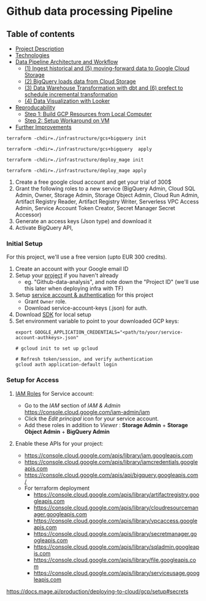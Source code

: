 # Github data processing Pipeline

## Table of contents

- [Project Description](#problem-description)
- [Technologies](#technologies)
- [Data Pipeline Architecture and Workflow](#data-pipeline-architecture-and-workflow)
    - [(1) Ingest historical and (5) moving-forward data to Google Cloud Storage](#1-ingest-historical-and-5-moving-forward-data-to-google-cloud-storage)
    - [(2) BigQuery loads data from Cloud Storage](#2-bigquery-loads-data-from-cloud-storage)
    - [(3) Data Warehouse Transformation with dbt and (6) prefect to schedule incremental transformation](#3-data-warehouse-transformation-with-dbt-and-6-prefect-to-schedule-incremental-transformation)
    - [(4) Data Visualization with Looker](#4-data-visualization-with-looker)
- [Reproducability](#reproducability)
    - [Step 1: Build GCP Resources from Local Computer](#step-1-build-gcp-resources-from-local-computer)
    - [Step 2: Setup Workaround on VM](#step-2-setup-workaround-on-vm)
- [Further Improvements](#further-improvements)



```
terraform -chdir=./infrastructure/gcs+bigquery init

terraform -chdir=./infrastructure/gcs+bigquery  apply
```

```
terraform -chdir=./infrastructure/deploy_mage init

terraform -chdir=./infrastructure/deploy_mage apply
```

1. Create a free google cloud account and get your trial of 300$
2.  Grant the following roles to a new service (BigQuery Admin, Cloud SQL Admin, Owner, Storage Admin, Storage Object Admin, Cloud Run Admin, Artifact Registry Reader, Artifact Registry Writer, Serverless VPC Access Admin, Service Account Token Creator, Secret Manager Secret Accessor)
3. Generate an access keys (Json type) and download it
3. Activate BigQuery API, 

### Initial Setup

For this project, we'll use a free version (upto EUR 300 credits). 

1. Create an account with your Google email ID 
2. Setup your  [project](https://console.cloud.google.com/) if you haven't already
    * eg. "Github-data-analysis", and note down the "Project ID" (we'll use this later when deploying infra with TF)
3. Setup [service account & authentication](https://cloud.google.com/docs/authentication/getting-started) for this project
    * Grant `Owner` role.
    * Download service-account-keys (.json) for auth.
4. Download [SDK](https://cloud.google.com/sdk/docs/quickstart) for local setup
5. Set environment variable to point to your downloaded GCP keys:
   ```shell
   export GOOGLE_APPLICATION_CREDENTIALS="<path/to/your/service-account-authkeys>.json"

   # gcloud init to set up gcloud
   
   # Refresh token/session, and verify authentication
   gcloud auth application-default login
   ```
   
### Setup for Access
 
1. [IAM Roles](https://cloud.google.com/storage/docs/access-control/iam-roles) for Service account:
   * Go to the *IAM* section of *IAM & Admin* https://console.cloud.google.com/iam-admin/iam
   * Click the *Edit principal* icon for your service account.
   * Add these roles in addition to *Viewer* : **Storage Admin** + **Storage Object Admin** + **BigQuery Admin**
   
2. Enable these APIs for your project:
   * https://console.cloud.google.com/apis/library/iam.googleapis.com
   * https://console.cloud.google.com/apis/library/iamcredentials.googleapis.com
   * https://console.cloud.google.com/apis/api/bigquery.googleapis.com/
   *  For terraform deployment
      * https://console.cloud.google.com/apis/library/artifactregistry.googleapis.com
      * https://console.cloud.google.com/apis/library/cloudresourcemanager.googleapis.com
      * https://console.cloud.google.com/apis/library/vpcaccess.googleapis.com
      * https://console.cloud.google.com/apis/library/secretmanager.googleapis.com
      * https://console.cloud.google.com/apis/library/sqladmin.googleapis.com
      * https://console.cloud.google.com/apis/library/file.googleapis.com
      * https://console.cloud.google.com/apis/library/serviceusage.googleapis.com



https://docs.mage.ai/production/deploying-to-cloud/gcp/setup#secrets